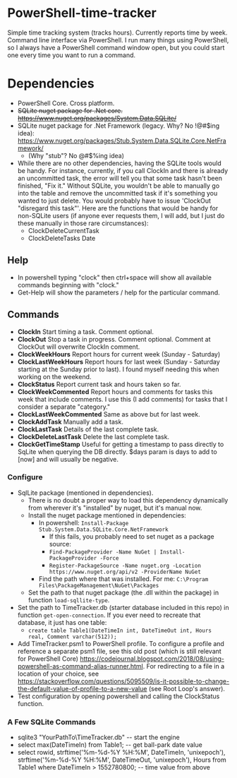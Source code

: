 # PowerShell-time-tracker
Simple time tracking system (tracks hours).  Currently reports time by week.  Command line interface via PowerShell.  I run many things using PowerShell, so I always have a PowerShell command window open, but you could start one every time you want to run a command.

# Dependencies
* PowerShell Core.  Cross platform.
* ~~SQLite nuget package for .Net core.  https://www.nuget.org/packages/System.Data.SQLite/~~
* SQLite nuget package for .Net Framework (legacy.  Why?  No !@#$ing idea): https://www.nuget.org/packages/Stub.System.Data.SQLite.Core.NetFramework/
  * (Why "stub"?  No @#$%ing idea)
* While there are no other dependencies, having the SQLite tools would be handy.  For instance, currently, if you call ClockIn and there is already an uncommitted task, the error will tell you that some task hasn't been finished, "Fix it."  Without SQLite, you wouldn't be able to manually go into the table and remove the uncommitted task if it's something you wanted to just delete.  You would probably have to issue 'ClockOut "disregard this task"'.  Here are the functions that would be handy for non-SQLite users (if anyone ever requests them, I will add, but I just do these manually in those rare circumstances):
  * ClockDeleteCurrentTask
  * ClockDeleteTasks Date

## Help
* In powershell typing "clock" then ctrl+space will show all available commands beginning with "clock."
* Get-Help <command> will show the parameters / help for the particular command.

## Commands
* **ClockIn** Start timing a task.  Comment optional.
* **ClockOut** Stop a task in progress.  Comment optional.  Comment at ClockOut will overwrite ClockIn comment.
* **ClockWeekHours** Report hours for current week (Sunday - Saturday)
* **ClockLastWeekHours** Report hours for last week (Sunday - Saturday starting at the Sunday prior to last).  I found myself needing this when working on the weekend.
* **ClockStatus** Report current task and hours taken so far.
* **ClockWeekCommented** Report hours and comments for tasks this week that include comments.  I use this (I add comments) for tasks that I consider a separate "category."
* **ClockLastWeekCommented** Same as above but for last week.
* **ClockAddTask** Manually add a task.
* **ClockLastTask** Details of the last complete task.
* **ClockDeleteLastTask** Delete the last complete task.
* **ClockGetTimeStamp** Useful for getting a timestamp to pass directly to SqLite when querying the DB directly.  $days param is days to add to [now] and will usually be negative.

### Configure
* SqlLite package (mentioned in dependencies).
  * There is no doubt a proper way to load this dependency dynamically from wherever it's "installed" by nuget, but it's manual now.
  * Install the nuget package mentioned in dependencies:
    * In powershell: `Install-Package Stub.System.Data.SQLite.Core.NetFramework`
      * If this fails, you probably need to set nuget as a package source:
      * `Find-PackageProvider -Name NuGet | Install-PackageProvider -Force`
      * `Register-PackageSource -Name nuget.org -Location https://www.nuget.org/api/v2 -ProviderName NuGet`
    * Find the path where that was installed.  For me: `C:\Program Files\PackageManagement\NuGet\Packages`
  * Set the path to that nuget package (the .dll within the package) in function `load-sqllite-type`.
* Set the path to TimeTracker.db (starter database included in this repo) in function `get-open-connection`.  If you ever need to recreate that database, it just has one table:
  * `create table Table1(DateTimeIn int, DateTimeOut int, Hours real, Comment varchar(512));`
* Add TimeTracker.psm1 to PowerShell profile.  To configure a profile and reference a separate psm1 file, see this old post (which is still relevant for PowerShell Core) https://codejournal.blogspot.com/2018/08/using-powershell-as-command-alias-runner.html.  For redirecting to a file in a location of your choice, see https://stackoverflow.com/questions/5095509/is-it-possible-to-change-the-default-value-of-profile-to-a-new-value (see Root Loop's answer).
* Test configuration by opening powershell and calling the ClockStatus function.

### A Few SQLite Commands
* sqlite3 "YourPathTo\TimeTracker.db" -- start the engine
* select max(DateTimeIn) from Table1; -- get ball-park date value
* select rowid, strftime('%m-%d-%Y %H:%M', DateTimeIn, 'unixepoch'), strftime('%m-%d-%Y %H:%M', DateTimeOut, 'unixepoch'), Hours from Table1 where DateTimeIn > 1552780800; -- time value from above